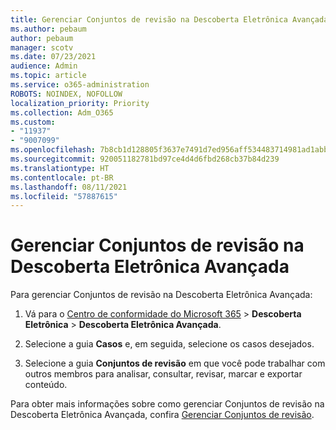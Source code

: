 ```yaml
---
title: Gerenciar Conjuntos de revisão na Descoberta Eletrônica Avançada
ms.author: pebaum
author: pebaum
manager: scotv
ms.date: 07/23/2021
audience: Admin
ms.topic: article
ms.service: o365-administration
ROBOTS: NOINDEX, NOFOLLOW
localization_priority: Priority
ms.collection: Adm_O365
ms.custom:
- "11937"
- "9007099"
ms.openlocfilehash: 7b8cb1d128805f3637e7491d7ed956aff534483714981ad1abbbaa1806fa1f68
ms.sourcegitcommit: 920051182781bd97ce4d4d6fbd268cb37b84d239
ms.translationtype: HT
ms.contentlocale: pt-BR
ms.lasthandoff: 08/11/2021
ms.locfileid: "57887615"
---
```

# <a name="managing-review-dets-in-advanced-ediscovery"></a>Gerenciar Conjuntos de revisão na Descoberta Eletrônica Avançada

Para gerenciar Conjuntos de revisão na Descoberta Eletrônica Avançada:

1. Vá para o [Centro de conformidade do Microsoft 365](https://compliance.microsoft.com/) > **Descoberta Eletrônica** > **Descoberta Eletrônica Avançada**.

1. Selecione a guia **Casos** e, em seguida, selecione os casos desejados.

1. Selecione a guia **Conjuntos de revisão** em que você pode trabalhar com outros membros para analisar, consultar, revisar, marcar e exportar conteúdo.

Para obter mais informações sobre como gerenciar Conjuntos de revisão na Descoberta Eletrônica Avançada, confira [Gerenciar Conjuntos de revisão](https://docs.microsoft.com/microsoft-365/compliance/managing-review-sets).